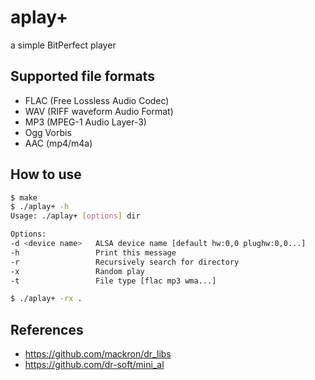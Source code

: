 # aplay+

a simple BitPerfect player

## Supported file formats

- FLAC (Free Lossless Audio Codec)
- WAV (RIFF waveform Audio Format)
- MP3 (MPEG-1 Audio Layer-3)
- Ogg Vorbis
- AAC (mp4/m4a)

## How to use

```bash
$ make
$ ./aplay+ -h
Usage: ./aplay+ [options] dir

Options:
-d <device name>   ALSA device name [default hw:0,0 plughw:0,0...]
-h                 Print this message
-r                 Recursively search for directory
-x                 Random play
-t                 File type [flac mp3 wma...]

$ ./aplay+ -rx .
```

## References

- https://github.com/mackron/dr_libs
- https://github.com/dr-soft/mini_al
